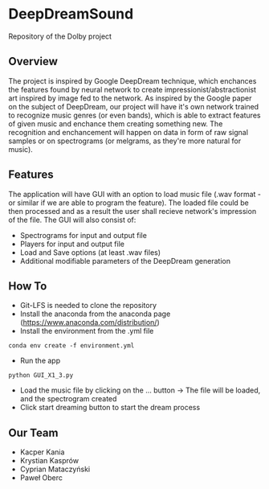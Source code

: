 # DeepDreamSound
Repository of the Dolby project
## Overview

The project is inspired by Google DeepDream technique, which enchances the features found by neural network to create impressionist/abstractionist art inspired by image fed to the network. As inspired by the Google paper on the subject of DeepDream, our project will have it's own network trained to recognize music genres (or even bands), which is able to extract features of given music and enchance them creating something new. The recognition and enchancement will happen on data in form of raw signal samples or on spectrograms (or melgrams, as they're more natural for music).

## Features

The application will have GUI with an option to load music file (.wav format - or similar if we are able to program the feature). The loaded file could be then processed and as a result the user shall recieve network's impression of the file. The GUI will also consist of:
* Spectrograms for input and output file
* Players for input and output file
* Load and Save options (at least .wav files)
* Additional modifiable parameters of the DeepDream generation

## How To
* Git-LFS is needed to clone the repository
* Install the anaconda from the anaconda page (https://www.anaconda.com/distribution/)
* Install the environment from the .yml file

```
conda env create -f environment.yml
```

* Run the app

```
python GUI_X1_3.py
```

* Load the music file by clicking on the ... button -> The file will be loaded, and the spectrogram created
* Click start dreaming button to start the dream process


## Our Team
* Kacper Kania
* Krystian Kasprów
* Cyprian Mataczyński
* Paweł Oberc
